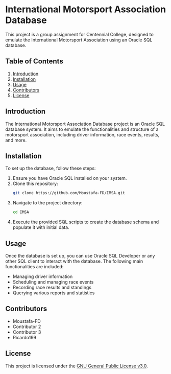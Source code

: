 # International Motorsport Association Database

This project is a group assignment for Centennial College, designed to emulate the International Motorsport Association using an Oracle SQL database.

## Table of Contents

1. [Introduction](#introduction)
2. [Installation](#installation)
3. [Usage](#usage)
4. [Contributors](#contributors)
5. [License](#license)

## Introduction

The International Motorsport Association Database project is an Oracle SQL database system. It aims to emulate the functionalities and structure of a motorsport association, including driver information, race events, results, and more.

## Installation

To set up the database, follow these steps:

1. Ensure you have Oracle SQL installed on your system.
2. Clone this repository:
    ```sh
    git clone https://github.com/Moustafa-FD/IMSA.git
    ```
3. Navigate to the project directory:
    ```sh
    cd IMSA
    ```
4. Execute the provided SQL scripts to create the database schema and populate it with initial data.

## Usage

Once the database is set up, you can use Oracle SQL Developer or any other SQL client to interact with the database. The following main functionalities are included:

- Managing driver information
- Scheduling and managing race events
- Recording race results and standings
- Querying various reports and statistics

## Contributors

- Moustafa-FD
- Contributor 2
- Contributor 3
- Ricardo199

## License

This project is licensed under the [GNU General Public License v3.0](LICENSE).
